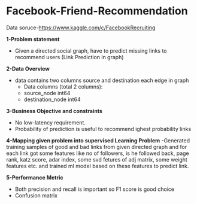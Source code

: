# Facebook-Friend-Recommendation

Data soruce-https://www.kaggle.com/c/FacebookRecruiting

**1-Problem statement**
  - Given a directed social graph, have to predict missing links to recommend users (Link Prediction in graph)

**2-Data Overview**
  - data contains two columns source and destination each edge in graph 
    - Data columns (total 2 columns):  
    - source_node         int64  
    - destination_node    int64  
 
**3-Business Objective and constraints**
  - No low-latency requirement.
  - Probability of prediction is useful to recommend ighest probability links

**4-Mapping given problem into supervised Learning Problem**
  -Generated training samples of good and bad links from given directed graph and for each link got some features like no of followers, is he followed back, page rank,      katz score, adar index, some svd fetures of adj matrix, some weight features etc. and trained ml model based on these features to predict link.
 
**5-Performance Metric**
  - Both precision and recall is important so F1 score is good choice
  - Confusion matrix
